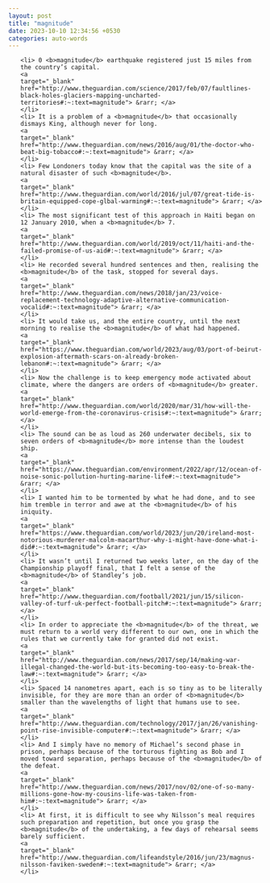 ```yaml
---
layout: post
title: "magnitude"
date: 2023-10-10 12:34:56 +0530
categories: auto-words
---
```

<ol>

    <li> 0 <b>magnitude</b> earthquake registered just 15 miles from the country’s capital.
    <a 
    target="_blank" 
    href="http://www.theguardian.com/science/2017/feb/07/faultlines-black-holes-glaciers-mapping-uncharted-territories#:~:text=magnitude"> &rarr; </a>
    </li>
    <li> It is a problem of a <b>magnitude</b> that occasionally dismays King, although never for long.
    <a 
    target="_blank" 
    href="http://www.theguardian.com/news/2016/aug/01/the-doctor-who-beat-big-tobacco#:~:text=magnitude"> &rarr; </a>
    </li>
    <li> Few Londoners today know that the capital was the site of a natural disaster of such <b>magnitude</b>.
    <a 
    target="_blank" 
    href="http://www.theguardian.com/world/2016/jul/07/great-tide-is-britain-equipped-cope-glbal-warming#:~:text=magnitude"> &rarr; </a>
    </li>
    <li> The most significant test of this approach in Haiti began on 12 January 2010, when a <b>magnitude</b> 7.
    <a 
    target="_blank" 
    href="http://www.theguardian.com/world/2019/oct/11/haiti-and-the-failed-promise-of-us-aid#:~:text=magnitude"> &rarr; </a>
    </li>
    <li> He recorded several hundred sentences and then, realising the <b>magnitude</b> of the task, stopped for several days.
    <a 
    target="_blank" 
    href="http://www.theguardian.com/news/2018/jan/23/voice-replacement-technology-adaptive-alternative-communication-vocalid#:~:text=magnitude"> &rarr; </a>
    </li>
    <li> It would take us, and the entire country, until the next morning to realise the <b>magnitude</b> of what had happened.
    <a 
    target="_blank" 
    href="https://www.theguardian.com/world/2023/aug/03/port-of-beirut-explosion-aftermath-scars-on-already-broken-lebanon#:~:text=magnitude"> &rarr; </a>
    </li>
    <li> Now the challenge is to keep emergency mode activated about climate, where the dangers are orders of <b>magnitude</b> greater.
    <a 
    target="_blank" 
    href="http://www.theguardian.com/world/2020/mar/31/how-will-the-world-emerge-from-the-coronavirus-crisis#:~:text=magnitude"> &rarr; </a>
    </li>
    <li> The sound can be as loud as 260 underwater decibels, six to seven orders of <b>magnitude</b> more intense than the loudest ship.
    <a 
    target="_blank" 
    href="https://www.theguardian.com/environment/2022/apr/12/ocean-of-noise-sonic-pollution-hurting-marine-life#:~:text=magnitude"> &rarr; </a>
    </li>
    <li> I wanted him to be tormented by what he had done, and to see him tremble in terror and awe at the <b>magnitude</b> of his iniquity.
    <a 
    target="_blank" 
    href="https://www.theguardian.com/world/2023/jun/20/ireland-most-notorious-murderer-malcolm-macarthur-why-i-might-have-done-what-i-did#:~:text=magnitude"> &rarr; </a>
    </li>
    <li> It wasn’t until I returned two weeks later, on the day of the Championship playoff final, that I felt a sense of the <b>magnitude</b> of Standley’s job.
    <a 
    target="_blank" 
    href="http://www.theguardian.com/football/2021/jun/15/silicon-valley-of-turf-uk-perfect-football-pitch#:~:text=magnitude"> &rarr; </a>
    </li>
    <li> In order to appreciate the <b>magnitude</b> of the threat, we must return to a world very different to our own, one in which the rules that we currently take for granted did not exist.
    <a 
    target="_blank" 
    href="http://www.theguardian.com/news/2017/sep/14/making-war-illegal-changed-the-world-but-its-becoming-too-easy-to-break-the-law#:~:text=magnitude"> &rarr; </a>
    </li>
    <li> Spaced 14 nanometres apart, each is so tiny as to be literally invisible, for they are more than an order of <b>magnitude</b> smaller than the wavelengths of light that humans use to see.
    <a 
    target="_blank" 
    href="http://www.theguardian.com/technology/2017/jan/26/vanishing-point-rise-invisible-computer#:~:text=magnitude"> &rarr; </a>
    </li>
    <li> And I simply have no memory of Michael’s second phase in prison, perhaps because of the torturous fighting as Bob and I moved toward separation, perhaps because of the <b>magnitude</b> of the defeat.
    <a 
    target="_blank" 
    href="http://www.theguardian.com/news/2017/nov/02/one-of-so-many-millions-gone-how-my-cousins-life-was-taken-from-him#:~:text=magnitude"> &rarr; </a>
    </li>
    <li> At first, it is difficult to see why Nilsson’s meal requires such preparation and repetition, but once you grasp the <b>magnitude</b> of the undertaking, a few days of rehearsal seems barely sufficient.
    <a 
    target="_blank" 
    href="http://www.theguardian.com/lifeandstyle/2016/jun/23/magnus-nilsson-faviken-sweden#:~:text=magnitude"> &rarr; </a>
    </li>